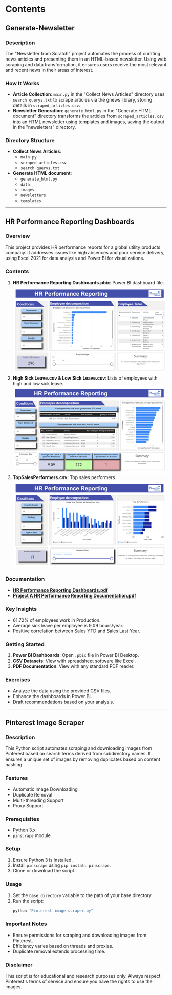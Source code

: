 # Contents

## Generate-Newsletter

### Description

The "Newsletter from Scratch" project automates the process of curating news articles and presenting them in an HTML-based newsletter. Using web scraping and data transformation, it ensures users receive the most relevant and recent news in their areas of interest.

### How It Works

- **Article Collection**: `main.py` in the "Collect News Articles" directory uses `search querys.txt` to scrape articles via the gnews library, storing details in `scraped_articles.csv`.
- **Newsletter Generation**: `generate_html.py` in the "Generate HTML document" directory transforms the articles from `scraped_articles.csv` into an HTML newsletter using templates and images, saving the output in the "newsletters" directory.

### Directory Structure

- **Collect News Articles**:
  - `main.py`
  - `scraped_articles.csv`
  - `search querys.txt`
- **Generate HTML document**:
  - `generate_html.py`
  - `data`
  - `images`
  - `newsletters`
  - `templates`

---

## HR Performance Reporting Dashboards

### Overview

This project provides HR performance reports for a global utility products company. It addresses issues like high absences and poor service delivery, using Excel 2021 for data analysis and Power BI for visualizations.

### Contents

1. **HR Performance Reporting Dashboards.pbix**: Power BI dashboard file.
   ![Performance Report Summary](https://github.com/MatthewPaver/MatthewPaver/blob/main/Personal%20Projects/HR%20Performance%20Reporting%20Dashboards/Dashboard%20Images/HR%20Performance%20Reporting%20Summary.png)
2. **High Sick Leave.csv & Low Sick Leave.csv**: Lists of employees with high and low sick leave.
   ![Performance Report Sick Leave](https://github.com/MatthewPaver/MatthewPaver/blob/main/Personal%20Projects/HR%20Performance%20Reporting%20Dashboards/Dashboard%20Images/HR%20Performance%20Reporting%20Sick%20Leave.png)
3. **TopSalesPerformers.csv**: Top sales performers.
   ![Performance Report Sales](https://github.com/MatthewPaver/MatthewPaver/blob/main/Personal%20Projects/HR%20Performance%20Reporting%20Dashboards/Dashboard%20Images/HR%20Performance%20Reporting%20Sales.png)

### Documentation

- [**HR Performance Reporting Dashboards.pdf**](https://github.com/MatthewPaver/MatthewPaver/blob/main/Personal%20Projects/HR%20Performance%20Reporting%20Dashboards/HR%20Performance%20Reporting%20Dashboards.pdf)
- [**Project A HR Performance Reporting Documentation.pdf**](https://github.com/MatthewPaver/MatthewPaver/blob/main/Personal%20Projects/HR%20Performance%20Reporting%20Dashboards/Project%20A%20HR%20Performance%20Reporting%20Documentation.pdf)

### Key Insights

- 61.72% of employees work in Production.
- Average sick leave per employee is 9.09 hours/year.
- Positive correlation between Sales YTD and Sales Last Year.

### Getting Started

1. **Power BI Dashboards**: Open `.pbix` file in Power BI Desktop.
2. **CSV Datasets**: View with spreadsheet software like Excel.
3. **PDF Documentation**: View with any standard PDF reader.

### Exercises

- Analyze the data using the provided CSV files.
- Enhance the dashboards in Power BI.
- Draft recommendations based on your analysis.

---

## Pinterest Image Scraper

### Description

This Python script automates scraping and downloading images from Pinterest based on search terms derived from subdirectory names. It ensures a unique set of images by removing duplicates based on content hashing.

### Features

- Automatic Image Downloading
- Duplicate Removal
- Multi-threading Support
- Proxy Support

### Prerequisites

- Python 3.x
- `pinscrape` module

### Setup

1. Ensure Python 3 is installed.
2. Install `pinscrape` using `pip install pinscrape`.
3. Clone or download the script.

### Usage

1. Set the `base_directory` variable to the path of your base directory.
2. Run the script:
   ```sh
   python "Pinterest image scraper.py"
      ```

### Important Notes

- Ensure permissions for scraping and downloading images from Pinterest.
- Efficiency varies based on threads and proxies.
- Duplicate removal extends processing time.

### Disclaimer

This script is for educational and research purposes only. Always respect Pinterest's terms of service and ensure you have the rights to use the images.



